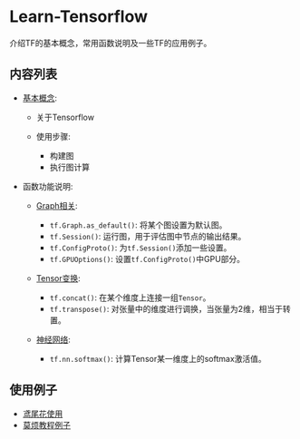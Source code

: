 # Learn-Tensorflow

介绍TF的基本概念，常用函数说明及一些TF的应用例子。

## 内容列表

- [基本概念](./tf_basic_concept.ipynb):

  - 关于Tensorflow
  - 使用步骤:

    - 构建图
    - 执行图计算

- 函数功能说明:
  
  - [Graph相关](./tf_graph_ops.ipynb):
  
    - `tf.Graph.as_default()`: 将某个图设置为默认图。
    - `tf.Session()`: 运行图，用于评估图中节点的输出结果。
    - `tf.ConfigProto()`: 为`tf.Session()`添加一些设置。
    - `tf.GPUOptions()`: 设置`tf.ConfigProto()`中GPU部分。

  - [Tensor变换](./tf_tensor_ops.ipynb):
  
    - `tf.concat()`: 在某个维度上连接一组`Tensor`。
    - `tf.transpose()`: 对张量中的维度进行调换，当张量为2维，相当于转置。
    
  - [神经网络](./tf_nn_ops.ipynb):
  
    - `tf.nn.softmax()`: 计算Tensor某一维度上的softmax激活值。

## 使用例子

- [鸢尾花使用](./tf-official/eager_execution_start.ipynb)
- [莫烦教程例子](./tf-mofan/)
